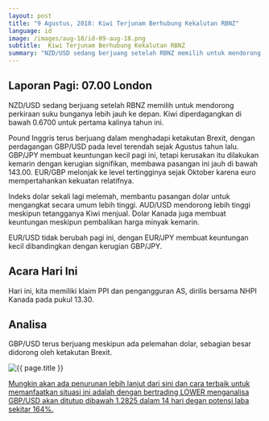 ```yaml
---
layout: post
title: "9 Agustus, 2018: Kiwi Terjunam Berhubung Kekalutan RBNZ"
language: id
image: /images/aug-18/id-09-aug-18.png
subtitle:  Kiwi Terjunam Berhubung Kekalutan RBNZ
summary: "NZD/USD sedang berjuang setelah RBNZ memilih untuk mendorong perkiraan suku bunganya lebih jauh ke depan. Kiwi diperdagangkan di bawah 0.6700 untuk pertama kalinya tahun ini"
---
```

## Laporan Pagi: 07.00 London

NZD/USD sedang berjuang setelah RBNZ memilih untuk mendorong perkiraan suku bunganya lebih jauh ke depan. Kiwi diperdagangkan di bawah 0.6700 untuk pertama kalinya tahun ini.

Pound Inggris terus berjuang dalam menghadapi ketakutan Brexit, dengan perdagangan GBP/USD pada level terendah sejak Agustus tahun lalu. GBP/JPY membuat keuntungan kecil pagi ini, tetapi kerusakan itu dilakukan kemarin dengan kerugian signifikan, membawa pasangan ini jauh di bawah 143.00. EUR/GBP melonjak ke level tertingginya sejak Oktober karena euro mempertahankan kekuatan relatifnya.

Indeks dolar sekali lagi melemah, membantu pasangan dolar untuk mengangkat secara umum lebih tinggi. AUD/USD mendorong lebih tinggi meskipun tetangganya Kiwi menjual. Dolar Kanada juga membuat keuntungan meskipun pembalikan harga minyak kemarin.

EUR/USD tidak berubah pagi ini, dengan EUR/JPY membuat keuntungan kecil dibandingkan dengan kerugian GBP/JPY.

## Acara Hari Ini

Hari ini, kita memiliki klaim PPI dan pengangguran AS, dirilis bersama NHPI Kanada pada pukul 13.30.

## Analisa

GBP/USD terus berjuang meskipun ada pelemahan dolar, sebagian besar didorong oleh ketakutan Brexit.

<img src="{{ site.url }}/images/aug-18/id-09-aug-18.png" alt="{{ page.title }}" title="{{ page.title }}">

<a href="%LINK%%currency=USD&market=forex&underlying=frxGBPUSD&formname=higherlower&duration_amount=14&duration_units=d&amount=10&amount_type=stake&expiry_type=duration&barrier=1.2825" target="_blank">Mungkin akan ada penurunan lebih lanjut dari sini dan cara terbaik untuk memanfaatkan situasi ini adalah dengan bertrading LOWER menganalisa GBP/USD akan ditutup dibawah 1.2825 dalam 14 hari degan potensi laba sekitar 164%.</a>
